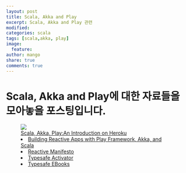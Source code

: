 ```yaml
---
layout: post
title: Scala, Akka and Play
excerpt: Scala, Akka and Play 관련
modified:
categories: scala
tags: [scala,akka, play]
image:
  feature:
author: mango
share: true
comments: true  
---
```


# Scala, Akka and Play에 대한 자료들을 모아놓을 포스팅입니다.

<figure>
	<a href="http://www.slideshare.net/bancek/typesafe-stack-scala-akka-and-play"><img src="http://image.slidesharecdn.com/typesafe-121220074433-phpapp02/95/typesafe-stack-scala-akka-and-play-1-638.jpg?cb=1356660465"></a>
	<figcaption><a href="http://www.slideshare.net/bancek/typesafe-stack-scala-akka-and-play" title="Typesafe stack: Scala,Akka and Play Dec. 2012</a>.</figcaption>
</figure>

* [Scala, Akka, Play:An Introduction on Heroku](http://www.slideshare.net/havocp/scala-akka-and-play-an-introduction-on-heroku)
* [Building Reactive Apps with Play Framework, Akka, and Scala](https://vimeo.com/78892176)
* [Reactive Manifesto](http://www.reactivemanifesto.org/)
* [Typesafe Activator](https://www.typesafe.com/activator/download)
* [Typesafe EBooks](http://www.typesafe.com/resources/e-books)
